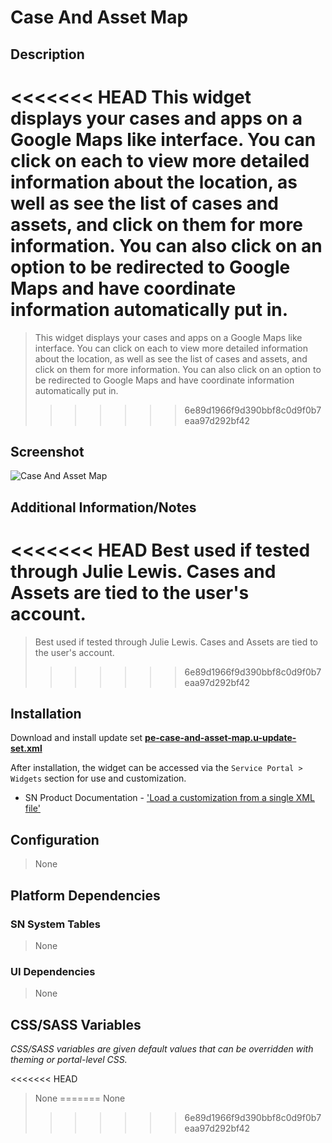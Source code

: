 # Case And Asset Map

## Description

<<<<<<< HEAD
This widget displays your cases and apps on a Google Maps like interface. You can click on each to view more detailed information about the location, as well as see the list of cases and assets, and click on them for more information. You can also click on an option to be redirected to Google Maps and have coordinate information automatically put in.
=======
> This widget displays your cases and apps on a Google Maps like interface. You can click on each to view more detailed information about the location, as well as see the list of cases and assets, and click on them for more information. You can also click on an option to be redirected to Google Maps and have coordinate information automatically put in.
>>>>>>> 6e89d1966f9d390bbf8c0d9f0b7eaa97d292bf42

## Screenshot

![Case And Asset Map](https://raw.githubusercontent.com/platform-experience/serviceportal-widget-library/master/src/pe-case-and-asset-map/images/pe-case-and-asset-map.png)

## Additional Information/Notes

<<<<<<< HEAD
Best used if tested through Julie Lewis. Cases and Assets are tied to the user's account.
=======
> Best used if tested through Julie Lewis. Cases and Assets are tied to the user's account.
>>>>>>> 6e89d1966f9d390bbf8c0d9f0b7eaa97d292bf42

## Installation

Download and install update set **[pe-case-and-asset-map.u-update-set.xml](https://github.com/platform-experience/serviceportal-widget-library/blob/master/src/pe-case-and-asset-map/pe-case-and-asset-map.u-update-set.xml)**

After installation, the widget can be accessed via the `Service Portal > Widgets` section for use and customization.

* SN Product Documentation - ['Load a customization from a single XML file'](https://docs.servicenow.com/bundle/kingston-application-development/page/build/system-update-sets/task/t_SaveAnUpdateSetAsAnXMLFile.html)

## Configuration

> None

## Platform Dependencies

### SN System Tables

> None

### UI Dependencies

> None

## CSS/SASS Variables

_CSS/SASS variables are given default values that can be overridden with theming or portal-level CSS._

<<<<<<< HEAD
> None
=======
> None
>>>>>>> 6e89d1966f9d390bbf8c0d9f0b7eaa97d292bf42
